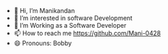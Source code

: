 - 👋 Hi, I’m  Manikandan
- 👀 I’m interested in software Development
- 🌱 I’m Working as a Software Developer
- 📫 How to reach me https://github.com/Mani-0428
- 😄 Pronouns: Bobby 

<!---
Mani-0428/Mani-0428 is a ✨ special ✨ repository because its `README.md` (this file) appears on your GitHub profile.
--->

